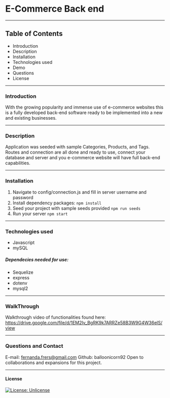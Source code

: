 
# E-Commerce Back end
-----------------------
## Table of Contents
- Introduction
- Description
- Installation
- Technologies used
- Demo
- Questions
- License

-----------------------
### Introduction
With the growing popularity and immense use of e-commerce websites this is a fully developed back-end software ready to be implemented into a new and existing businesses. 

-----------------------
### Description
Application was seeded with sample Categories, Products, and Tags. Routes and connection are all done and ready to use, connect your database and server and you e-commerce website will have full back-end capabilities. 

-----------------------
### Installation
1) Navigate to config/connection.js and fill in server username and password
2) Install dependency packages:
`npm install`
3) Seed your project with sample seeds provided
`npm run seeds`
4) Run your server
`npm start`

-----------------------
### Technologies used
- Javascript
- mySQL
##### Dependecies needed for use:
- Sequelize
- express
- dotenv
- mysql2
-----------------------
### WalkThrough
Walkthrough video of functionalities found here:
https://drive.google.com/file/d/1EM2Iv_BgRK9k7ARRZe58B3W9G4W36elS/view

-----------------------
### Questions and Contact
E-mail: fernanda.frers@gmail.com
Github: balloonicorn92
Open to collaborations and expansions for this project.

-----------------------
#### License
[![License: Unlicense](https://img.shields.io/badge/license-Unlicense-blue.svg)](http://unlicense.org/)